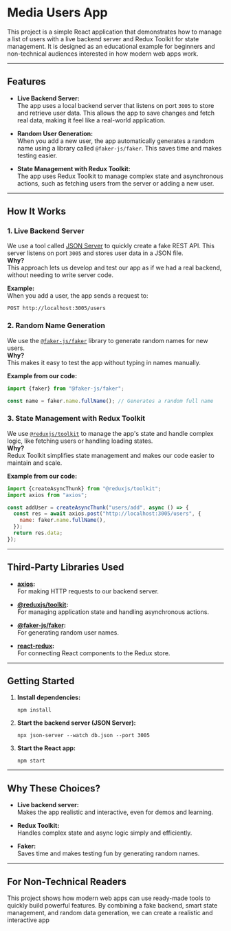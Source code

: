 # Media Users App

This project is a simple React application that demonstrates how to manage a list of users with a live backend server and Redux Toolkit for state management. It is designed as an educational example for beginners and non-technical audiences interested in how modern web apps work.

---

## Features

- **Live Backend Server:**  
  The app uses a local backend server that listens on port `3005` to store and retrieve user data. This allows the app to save changes and fetch real data, making it feel like a real-world application.

- **Random User Generation:**  
  When you add a new user, the app automatically generates a random name using a library called `@faker-js/faker`. This saves time and makes testing easier.

- **State Management with Redux Toolkit:**  
  The app uses Redux Toolkit to manage complex state and asynchronous actions, such as fetching users from the server or adding a new user.

---

## How It Works

### 1. Live Backend Server

We use a tool called [JSON Server](https://github.com/typicode/json-server) to quickly create a fake REST API. This server listens on port `3005` and stores user data in a JSON file.  
**Why?**  
This approach lets us develop and test our app as if we had a real backend, without needing to write server code.

**Example:**  
When you add a user, the app sends a request to:
```
POST http://localhost:3005/users
```

### 2. Random Name Generation

We use the [`@faker-js/faker`](https://www.npmjs.com/package/@faker-js/faker) library to generate random names for new users.  
**Why?**  
This makes it easy to test the app without typing in names manually.

**Example from our code:**
```js
import {faker} from "@faker-js/faker";

const name = faker.name.fullName(); // Generates a random full name
```

### 3. State Management with Redux Toolkit

We use [`@reduxjs/toolkit`](https://redux-toolkit.js.org/) to manage the app's state and handle complex logic, like fetching users or handling loading states.  
**Why?**  
Redux Toolkit simplifies state management and makes our code easier to maintain and scale.

**Example from our code:**
```js
import {createAsyncThunk} from "@reduxjs/toolkit";
import axios from "axios";

const addUser = createAsyncThunk("users/add", async () => {
  const res = await axios.post("http://localhost:3005/users", {
    name: faker.name.fullName(),
  });
  return res.data;
});
```

---

## Third-Party Libraries Used

- **[axios](https://www.npmjs.com/package/axios):**  
  For making HTTP requests to our backend server.

- **[@reduxjs/toolkit](https://redux-toolkit.js.org/):**  
  For managing application state and handling asynchronous actions.

- **[@faker-js/faker](https://www.npmjs.com/package/@faker-js/faker):**  
  For generating random user names.

- **[react-redux](https://react-redux.js.org/):**  
  For connecting React components to the Redux store.

---

## Getting Started

1. **Install dependencies:**
   ```
   npm install
   ```

2. **Start the backend server (JSON Server):**
   ```
   npx json-server --watch db.json --port 3005
   ```

3. **Start the React app:**
   ```
   npm start
   ```

---

## Why These Choices?

- **Live backend server:**  
  Makes the app realistic and interactive, even for demos and learning.

- **Redux Toolkit:**  
  Handles complex state and async logic simply and efficiently.

- **Faker:**  
  Saves time and makes testing fun by generating random names.

---

## For Non-Technical Readers

This project shows how modern web apps can use ready-made tools to quickly build powerful features. By combining a fake backend, smart state management, and random data generation, we can create a realistic and interactive app
